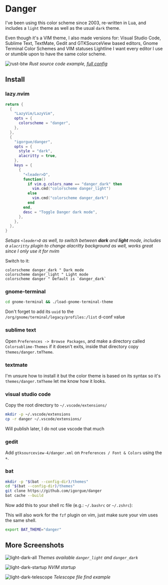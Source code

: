# Danger

I've been using this color scheme since 2003, re-written in Lua, and includes a `light` theme as well as the usual `dark` theme.

Even though it's a VIM theme, I also made versions for: Visual Studio Code, Sublime Text, TextMate, Gedit and GTKSourceView based editors, Gnome Terminal Color Schemes and VIM statuses Lightline I want every editor I use or stumble upon to have the same color scheme.

![rust-btw](https://user-images.githubusercontent.com/7014/219985121-092a8c37-f6bb-4e1d-9104-342277d45ff8.png)
*Rust source code example, [full config](https://github.com/igorgue/dotnvim)*

## Install

### lazy.nvim

```lua
return {
  {
    "LazyVim/LazyVim",
    opts = {
      colorscheme = "danger",
    },
  },
  {
    "igorgue/danger",
    opts = {
      style = "dark",
      alacritty = true,
    },
    keys = {
      {
        "<leader>D",
        function()
          if vim.g.colors_name == "danger_dark" then
            vim.cmd("colorscheme danger_light")
          else
            vim.cmd("colorscheme danger_dark")
          end
        end,
        desc = "Toggle Danger dark mode",
      },
    },
  },
}
```
*Setups `<leader>D` as well, to switch between **dark** and **light** mode, includes a `alacritty` plugin to change alacritty background as well, works great since I only use it for nvim*

Switch to it:

```viml
colorscheme danger_dark " Dark mode
colorscheme danger_light " Light mode
colorscheme danger " Default is `danger_dark`
```

### gnome-terminal

```sh
cd gnome-terminal && ./load-gnome-terminal-theme
```

Don't forget to add its `uuid` to the `/org/gnome/terminal/legacy/profiles:/list` d-conf value

### sublime text

Open `Preferences -> Browse Packages`, and make a directory called `Colorsublime-Themes` if it doesn't exits, inside that directory copy `themes/danger.tmTheme`.

### textmate

I'm unsure how to install it but the color theme is based on its syntax so it's `themes/danger.tmTheme` let me know how it looks.

### visual studio code

Copy the root directory to `~/.vscode/extensions/`

```sh
mkdir -p ~/.vscode/extensions
cp -r danger ~/.vscode/extensions/
```

Will publish later, I do not use vscode that much

### gedit

Add `gtksourceview-4/danger.xml` on `Preferences / Font & Colors` using the `+`.

### bat

```sh
mkdir -p "$(bat --config-dir)/themes"
cd "$(bat --config-dir)/themes"
git clone https://github.com/igorgue/danger
bat cache --build
```

Now add this to your shell rc file (e.g.: `~/.bashrc` or `~/.zshrc`):

This will also work for the `fzf` plugin on vim, just make sure your vim uses the same shell.

```sh
export BAT_THEME="danger"
```

## More Screenshots

![light-dark-all](https://user-images.githubusercontent.com/7014/219985118-d756230a-5687-4d60-aa33-c48673c62b03.png)
*Themes available `danger_light` and `danger_dark`*

![light-dark-startup](https://user-images.githubusercontent.com/7014/219985119-1aa4bda6-0567-4222-866e-4e6e401db764.png)
*NVIM startup*

![light-dark-telescope](https://user-images.githubusercontent.com/7014/219985120-670c8078-12db-4024-b2e1-5ec2ad113d55.png)
*Telescope file find example*
